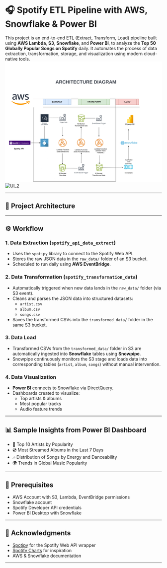 # 🎧 Spotify ETL Pipeline with AWS, Snowflake & Power BI
This project is an end-to-end ETL (Extract, Transform, Load) pipeline built using **AWS Lambda**, **S3**, **Snowflake**, and **Power BI**, to analyze the **Top 50 Globally Popular Songs on Spotify** daily. It automates the process of data extraction, transformation, storage, and visualization using modern cloud-native tools.
![SAmple UI](images/architecture.jpg "Sample")
![UI_2](images/power_BI5437 "Sample_1")

---

## 🚀 Project Architecture
---

## ⚙️ Workflow

### 1. **Data Extraction** (`spotify_api_data_extract`)
- Uses the `spotipy` library to connect to the Spotify Web API.
- Stores the raw JSON data in the `raw_data/` folder of an S3 bucket.
- Scheduled to run daily using **AWS EventBridge**.

### 2. **Data Transformation** (`spotify_transformation_data`)
- Automatically triggered when new data lands in the `raw_data/` folder (via S3 event).
- Cleans and parses the JSON data into structured datasets:
  - `artist.csv`
  - `album.csv`
  - `songs.csv`
- Saves the transformed CSVs into the `transformed_data/` folder in the same S3 bucket.


### 3. **Data Load**
- Transformed CSVs from the `transformed_data/` folder in S3 are automatically ingested into **Snowflake** tables using **Snowpipe**.
- Snowpipe continuously monitors the S3 stage and loads data into corresponding tables (`artist`, `album`, `songs`) without manual intervention.


### 4. **Data Visualization**
- **Power BI** connects to Snowflake via DirectQuery.
- Dashboards created to visualize:
  - Top artists & albums
  - Most popular tracks
  - Audio feature trends
---

## 📊 Sample Insights from Power BI Dashboard
- 🎤 Top 10 Artists by Popularity
- 💿 Most Streamed Albums in the Last 7 Days
- 🎶 Distribution of Songs by Energy and Danceability
- 🌍 Trends in Global Music Popularity

---

## 📎 Prerequisites

- AWS Account with S3, Lambda, EventBridge permissions
- Snowflake account
- Spotify Developer API credentials
- Power BI Desktop with Snowflake

---

## 🙌 Acknowledgments

- [Spotipy](https://github.com/plamere/spotipy) for the Spotify Web API wrapper
- [Spotify Charts](https://www.spotify.com/us/charts/) for inspiration
- AWS & Snowflake documentation

---

